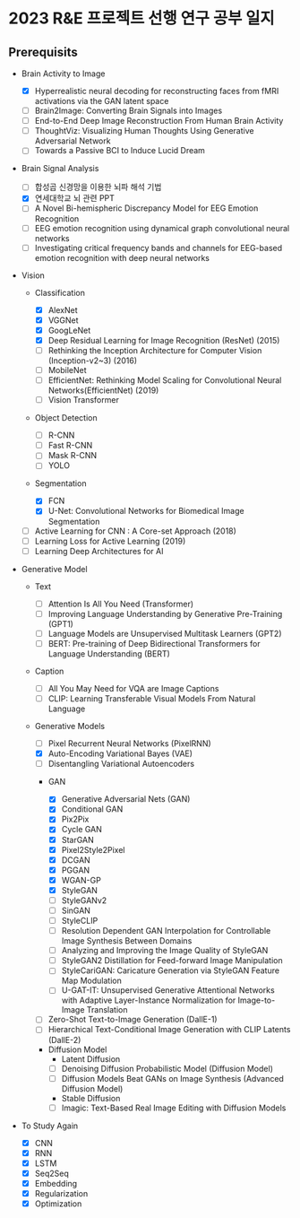 # 2023 R&E 프로젝트 선행 연구 공부 일지

## Prerequisits

-   Brain Activity to Image

    -   [x] Hyperrealistic neural decoding for reconstructing faces from fMRI activations via the GAN latent space
    -   [ ] Brain2Image: Converting Brain Signals into Images
    -   [ ] End-to-End Deep Image Reconstruction From Human Brain Activity
    -   [ ] ThoughtViz: Visualizing Human Thoughts Using Generative Adversarial Network
    -   [ ] Towards a Passive BCI to Induce Lucid Dream

-   Brain Signal Analysis

    -   [ ] 합성곱 신경망을 이용한 뇌파 해석 기법
    -   [x] 연세대학교 뇌 관련 PPT
    -   [ ] A Novel Bi-hemispheric Discrepancy Model for EEG Emotion Recognition
    -   [ ] EEG emotion recognition using dynamical graph convolutional neural networks
    -   [ ] Investigating critical frequency bands and channels for EEG-based emotion recognition with deep neural networks

-   Vision

    -   Classification
        -   [x] AlexNet
        -   [x] VGGNet
        -   [x] GoogLeNet
        -   [x] Deep Residual Learning for Image Recognition (ResNet) (2015)
        -   [ ] Rethinking the Inception Architecture for Computer Vision (Inception-v2~3) (2016)
        -   [ ] MobileNet
        -   [ ] EfficientNet: Rethinking Model Scaling for Convolutional Neural Networks(EfficientNet) (2019)
        -   [ ] Vision Transformer
    -   Object Detection

        -   [ ] R-CNN
        -   [ ] Fast R-CNN
        -   [ ] Mask R-CNN
        -   [ ] YOLO

    -   Segmentation

        - [x] FCN
        -   [x] U-Net: Convolutional Networks for Biomedical Image Segmentation

    -   [ ] Active Learning for CNN : A Core-set Approach (2018)
    -   [ ] Learning Loss for Active Learning (2019)
    -   [ ] Learning Deep Architectures for AI

-   Generative Model

    -   Text

        -   [ ] Attention Is All You Need (Transformer)
        -   [ ] Improving Language Understanding by Generative Pre-Training (GPT1)
        -   [ ] Language Models are Unsupervised Multitask Learners (GPT2)
        -   [ ] BERT: Pre-training of Deep Bidirectional Transformers for Language Understanding (BERT)

    -   Caption

        -   [ ] All You May Need for VQA are Image Captions
        -   [ ] CLIP: Learning Transferable Visual Models From Natural Language

    -   Generative Models

        -   [ ] Pixel Recurrent Neural Networks (PixelRNN)
        -   [x] Auto-Encoding Variational Bayes (VAE)
        -   [ ] Disentangling Variational Autoencoders

        -   GAN

            -   [x] Generative Adversarial Nets (GAN)
            -   [x] Conditional GAN
            -   [x] Pix2Pix
            -   [x] Cycle GAN
            -   [x] StarGAN
            -   [x] Pixel2Style2Pixel
            -   [x] DCGAN
            -   [x] PGGAN
            -   [x] WGAN-GP
            -   [x] StyleGAN
            -   [ ] StyleGANv2
            -   [ ] SinGAN
            -   [ ] StyleCLIP
            -   [ ] Resolution Dependent GAN Interpolation for Controllable Image Synthesis Between Domains
            -   [ ] Analyzing and Improving the Image Quality of StyleGAN
            -   [ ] StyleGAN2 Distillation for Feed-forward Image Manipulation
            -   [ ] StyleCariGAN: Caricature Generation via StyleGAN Feature Map Modulation
            -   [ ] U-GAT-IT: Unsupervised Generative Attentional Networks with Adaptive Layer-Instance Normalization for Image-to-Image Translation

        -   [ ] Zero-Shot Text-to-Image Generation (DallE-1)
        -   [ ] Hierarchical Text-Conditional Image Generation with CLIP Latents (DallE-2)

        -   Diffusion Model
            -   Latent Diffusion
            -   [ ] Denoising Diffusion Probabilistic Model (Diffusion Model)
            -   [ ] Diffusion Models Beat GANs on Image Synthesis (Advanced Diffusion Model)
            -   Stable Diffusion
            -   [ ] Imagic: Text-Based Real Image Editing with Diffusion Models

-   To Study Again
    -   [x] CNN
    -   [x] RNN
    -   [x] LSTM
    -   [x] Seq2Seq
    -   [x] Embedding
    -   [x] Regularization
    -   [x] Optimization
